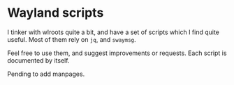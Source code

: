 # Wayland scripts

I tinker with wlroots quite a bit, and have a set of scripts which I find quite useful. Most of them rely on `jq`, and `swaymsg`. 

Feel free to use them, and suggest improvements or requests. Each script is documented by itself.

Pending to add manpages.


